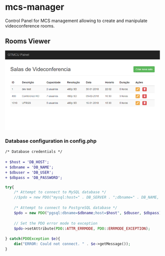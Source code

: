 # mcs-manager
Control Panel for MCS management allowing to create and manipulate videoconference rooms.

## Rooms Viewer ##

![alt text](images/dash.PNG "Rooms viewer")


### Database configuration in config.php ###

```diff
/* Database credentials */

+ $host = 'DB_HOST';
+ $dbname = 'DB_NAME';
+ $dbuser = 'DB_USER';
+ $dbpass = 'DB_PASSWORD';
```
```php
try{
    /* Attempt to connect to MySQL database */
    //$pdo = new PDO("mysql:host=" . DB_SERVER . ";dbname=" . DB_NAME, DB_USERNAME, DB_PASSWORD);

    /* Attempt to connect to PostgreSQL database */
    $pdo = new PDO("pgsql:dbname=$dbname;host=$host", $dbuser, $dbpass) or die("error") ;
    
    // Set the PDO error mode to exception
    $pdo->setAttribute(PDO::ATTR_ERRMODE, PDO::ERRMODE_EXCEPTION);

} catch(PDOException $e){
    die("ERROR: Could not connect. " . $e->getMessage());
}
```



